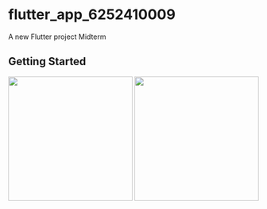 # flutter_app_6252410009

A new Flutter project Midterm

## Getting Started

<img src="https://user-images.githubusercontent.com/89629701/137524772-ab8b93dc-b739-4e59-940f-fc42736a64f9.png" width = "250">
<img src="https://user-images.githubusercontent.com/89629701/137524450-4a8aa385-6ce8-4f59-8b71-2f62b2be4205.png" width = "250">

